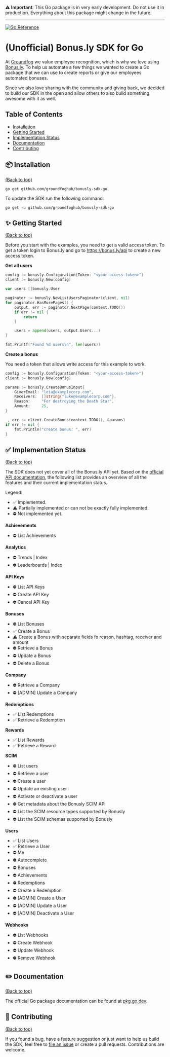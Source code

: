
:warning: **Important**: This Go package is in very early development. Do not use it in production. Everything about this package might change in the future.

---

[![Go Reference](https://pkg.go.dev/badge/github.com/groundfoghub/bonusly-sdk-go.svg)](https://pkg.go.dev/github.com/groundfoghub/bonusly-sdk-go)

# (Unofficial) Bonus.ly SDK for Go

At [Groundfog](https://groundfog.cloud) we value employee recognition, which is why we love using [Bonus.ly](https://bonus.ly). To help us automate a few things we wanted to create a Go package that we can use to create reports or give our employees automated bonuses. 

Since we also love sharing with the community and giving back, we decided to build our SDK in the open and allow others to also build something awesome with it as well.

## Table of Contents

- [Installation](#package-installation)
- [Getting Started](#sparkles-getting-started)
- [Implementation Status](#white_check_mark-implementation-status)
- [Documentation](#pencil2-documentation)
- [Contributing](#sparkling_heart-contributing)

## :package: Installation
[(Back to top)](#table-of-contents)

```shell
go get github.com/groundfoghub/bonusly-sdk-go
```

To update the SDK run the following command:

```shell
go get -u github.com/groundfoghub/bonusly-sdk-go
```

## :sparkles: Getting Started
[(Back to top)](#table-of-contents)

Before you start with the examples, you need to get a valid access token. To get a token login to Bonus.ly and go to https://bonus.ly/api to create a new access token.

**Get all users**

```go
config := bonusly.Configuration{Token: "<your-access-token>"}
client := bonusly.New(config)

var users []bonusly.User

paginator := bonusly.NewListUsersPaginator(client, nil)
for paginator.HasMorePages() {
    output, err := paginator.NextPage(context.TODO())
    if err != nil {
        return
    }

    users = append(users, output.Users...)
}

fmt.Printf("Found %d users\n", len(users))
```

**Create a bonus**

You need a token that allows write access for this example to work.

```go
config := bonusly.Configuration{Token: "<your-access-token>"}
client := bonusly.New(config)

params := bonusly.CreateBonusInput{
    GiverEmail: "leia@examplecorp.com",
    Receivers:  []string{"luke@examplecorp.com"},
    Reason:     "For destroying the Death Star",
    Amount:     25,
}

_, err := client.CreateBonus(context.TODO(), &params)
if err != nil {
    fmt.Println("create bonus: ", err)
}
```

## :white_check_mark: Implementation Status
[(Back to top)](#table-of-contents)

The SDK does not yet cover all of the Bonus.ly API yet. Based on the [official API documentation](https://bonusly.docs.apiary.io/#), the following list provides an overview of all the features and their current implementation status.

Legend:
* :white_check_mark: Implemented.
* :warning: Partially implemented or can not be exactly fully implemented.
* :no_entry: Not implemented yet.

**Achievements**
* :no_entry: List Achievements

**Analytics**
* :no_entry: Trends | Index
* :no_entry: Leaderboards | Index

**API Keys**
* :no_entry: List API Keys
* :no_entry: Create API Key
* :no_entry: Cancel API Key

**Bonuses**
* :no_entry: List Bonuses
* :white_check_mark: Create a Bonus
* :warning: Create a Bonus with separate fields fo reason, hashtag, receiver and amount
* :no_entry: Retrieve a Bonus
* :no_entry: Update a Bonus
* :no_entry: Delete a Bonus

**Company**
* :no_entry: Retrieve a Company
* :no_entry: [ADMIN] Update a Company

**Redemptions**
* :white_check_mark: List Redemptions
* :white_check_mark: Retrieve a Redemption

**Rewards**
* :white_check_mark: List Rewards
* :white_check_mark: Retrieve a Reward

**SCIM**
* :no_entry: List users
* :no_entry: Retrieve a user
* :no_entry: Create a user
* :no_entry: Update an existing user
* :no_entry: Activate or deactivate a user
* :no_entry: Get metadata about the Bonusly SCIM API
* :no_entry: List the SCIM resource types supported by Bonusly
* :no_entry: List the SCIM schemas supported by Bonusly

**Users**
* :white_check_mark: List Users
* :white_check_mark: Retrieve a User
* :no_entry: Me
* :no_entry: Autocomplete
* :no_entry: Bonuses
* :no_entry: Achievements
* :no_entry: Redemptions
* :no_entry: Create a Redemption
* :no_entry: [ADMIN] Create a User
* :no_entry: [ADMIN] Update a User
* :no_entry: [ADMIN] Deactivate a User

**Webhooks**
* :no_entry: List Webhooks
* :no_entry: Create Webhook
* :no_entry: Update Webhook
* :no_entry: Remove Webhook

## :pencil2: Documentation
[(Back to top)](#table-of-contents)

The official Go package documentation can be found at [pkg.go.dev](https://pkg.go.dev/github.com/groundfoghub/bonusly-sdk-go). 

## :sparkling_heart: Contributing
[(Back to top)](#table-of-contents)

If you found a bug, have a feature suggestion or just want to help us build the SDK, feel free to [file an issue](https://github.com/groundfoghub/bonusly-sdk-go/issues/new) or create a pull requests. Contributions are welcome.
